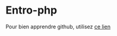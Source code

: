# Entro-php


Pour bien apprendre github, utilisez [ce lien](http://rogerdudler.github.io/git-guide/)